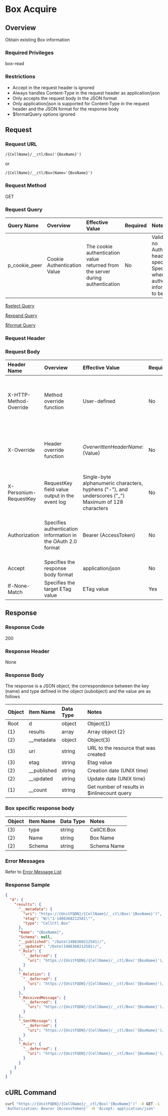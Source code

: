 # Box Acquire

## Overview

Obtain existing Box information

### Required Privileges

box-read

### Restrictions

* Accept in the request header is ignored
* Always handles Content-Type in the request header as application/json
* Only accepts the request body in the JSON format
* Only application/json is supported for Content-Type in the request header and the JSON format for the response body
* $formatQuery options ignored


## Request

### Request URL

```
/{CellName}/__ctl/Box('{BoxName}')
```

or 

```
/{CellName}/__ctl/Box(Name='{BoxName}')
```

### Request Method

GET

### Request Query

|Query Name|Overview|Effective Value|Required|Notes|
|:--|:--|:--|:--|:--|
|p_cookie_peer|Cookie Authentication Value|The cookie authentication value returned from the server during authentication|No|Valid only if no Authorization header specified<br>Specify this when cookie authentication information is to be used|

[$select  Query](406_Select_Query.md)

[$expand  Query](405_Expand_Query.md)

[$format  Query](404_Format_Query.md)

### Request Header

### Request Body

|Header Name|Overview|Effective Value|Required|Notes|
|:--|:--|:--|:--|:--|
|X-HTTP-Method-Override|Method override function|User-defined|No|If you specify this value when requesting with the POST method, the specified value will be used as a method.|
|X-Override|Header override function|${OverwrittenHeaderName}:${Value}|No|Overwrite normal HTTP header value. To overwrite multiple headers, specify multiple X-Override headers.|
|X-Personium-RequestKey|RequestKey field value output in the event log|Single-byte alphanumeric characters, hyphens ("-"), and underscores ("_")<br>Maximum of 128 characters|No|PCS-${UNIXtime} by default|
|Authorization|Specifies authentication information in the OAuth 2.0 format|Bearer {AccessToken}|No|* Authentication tokens are the tokens acquired using the Authentication Token Acquisition API|
|Accept|Specifies the response body format|application/json|No|[application/json] by default|
|If-None-Match|Specifies the target ETag value|ETag value|Yes|Not compatible|


## Response

### Response Code

200

### Response Header

None

### Response Body

The response is a JSON object, the correspondence between the key (name) and type defined in the object (subobject) and the value are as follows

|Object|Item Name|Data Type|Notes|
|:--|:--|:--|:--|
|Root|d|object|Object{1}|
|{1}|results|array|Array object {2}|
|{2}|__metadata|object|Object{3}|
|{3}|uri|string|URL to the resource that was created|
|{3}|etag|string|Etag value|
|{2}|__published|string|Creation date (UNIX time)|
|{2}|__updated|string|Update date (UNIX time)|
|{1}|__count|string|Get number of results in $inlinecount query|

### Box specific response body

|Object|Item Name|Data Type|Notes|
|:--|:--|:--|:--|
|{3}|type|string|CellCtl.Box|
|{2}|Name|string|Box Name|
|{2}|Schema|string|Schema Name|

### Error Messages

Refer to [Error Message List](004_Error_Messages.md)

### Response Sample

```JSON
{
  "d": {
    "results": {
      "__metadata": {
        "uri": "https://{UnitFQDN}/{CellName}/__ctl/Box('{BoxName}')",
        "etag": "W/\"1-1486368212581\"",
        "type": "CellCtl.Box"
      },
      "Name": "{BoxName}",
      "Schema": null,
      "__published": "/Date(1486368212581)/",
      "__updated": "/Date(1486368212581)/",
      "_Role": {
        "__deferred": {
          "uri": "https://{UnitFQDN}/{CellName}/__ctl/Box('{BoxName}')/_Role"
        }
      },
      "_Relation": {
        "__deferred": {
          "uri": "https://{UnitFQDN}/{CellName}/__ctl/Box('{BoxName}')/_Relation"
        }
      },
      "_ReceivedMessage": {
        "__deferred": {
          "uri": "https://{UnitFQDN}/{CellName}/__ctl/Box('{BoxName}')/_ReceivedMessage"
        }
      },
      "_SentMessage": {
        "__deferred": {
          "uri": "https://{UnitFQDN}/{CellName}/__ctl/Box('{BoxName}')/_SentMessage"
        }
      },
      "_Rule": {
        "__deferred": {
          "uri": "https://{UnitFQDN}/{CellName}/__ctl/Box('{BoxName}')/_Rule"
        }
      }
    }
  }
}
```


## cURL Command

```sh
curl "https://{UnitFQDN}/{CellName}/__ctl/Box('{BoxName}')" -X GET -i -H \
'Authorization: Bearer {AccessToken}' -H 'Accept: application/json'
```


